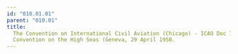 ```yaml
---
id: "010.01.01"
parent: "010.01"
title:
  The Convention on International Civil Aviation (Chicago) - ICAO Doc 7300/9 -
  Convention on the High Seas (Geneva, 29 April 1958.
---
```


